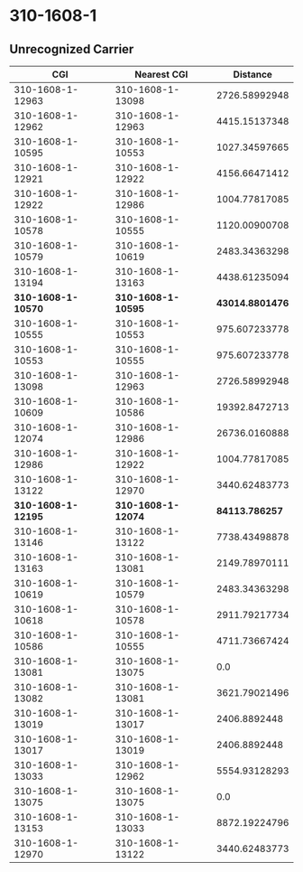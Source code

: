 # 310-1608-1
## Unrecognized Carrier


| CGI | Nearest CGI | Distance |
|-----|-------------|----------|
| 310-1608-1-12963 | 310-1608-1-13098 | 2726.58992948 |
| 310-1608-1-12962 | 310-1608-1-12963 | 4415.15137348 |
| 310-1608-1-10595 | 310-1608-1-10553 | 1027.34597665 |
| 310-1608-1-12921 | 310-1608-1-12922 | 4156.66471412 |
| 310-1608-1-12922 | 310-1608-1-12986 | 1004.77817085 |
| 310-1608-1-10578 | 310-1608-1-10555 | 1120.00900708 |
| 310-1608-1-10579 | 310-1608-1-10619 | 2483.34363298 |
| 310-1608-1-13194 | 310-1608-1-13163 | 4438.61235094 |
| **310-1608-1-10570** | **310-1608-1-10595** | **43014.8801476** |
| 310-1608-1-10555 | 310-1608-1-10553 | 975.607233778 |
| 310-1608-1-10553 | 310-1608-1-10555 | 975.607233778 |
| 310-1608-1-13098 | 310-1608-1-12963 | 2726.58992948 |
| 310-1608-1-10609 | 310-1608-1-10586 | 19392.8472713 |
| 310-1608-1-12074 | 310-1608-1-12986 | 26736.0160888 |
| 310-1608-1-12986 | 310-1608-1-12922 | 1004.77817085 |
| 310-1608-1-13122 | 310-1608-1-12970 | 3440.62483773 |
| **310-1608-1-12195** | **310-1608-1-12074** | **84113.786257** |
| 310-1608-1-13146 | 310-1608-1-13122 | 7738.43498878 |
| 310-1608-1-13163 | 310-1608-1-13081 | 2149.78970111 |
| 310-1608-1-10619 | 310-1608-1-10579 | 2483.34363298 |
| 310-1608-1-10618 | 310-1608-1-10578 | 2911.79217734 |
| 310-1608-1-10586 | 310-1608-1-10555 | 4711.73667424 |
| 310-1608-1-13081 | 310-1608-1-13075 | 0.0 |
| 310-1608-1-13082 | 310-1608-1-13081 | 3621.79021496 |
| 310-1608-1-13019 | 310-1608-1-13017 | 2406.8892448 |
| 310-1608-1-13017 | 310-1608-1-13019 | 2406.8892448 |
| 310-1608-1-13033 | 310-1608-1-12962 | 5554.93128293 |
| 310-1608-1-13075 | 310-1608-1-13075 | 0.0 |
| 310-1608-1-13153 | 310-1608-1-13033 | 8872.19224796 |
| 310-1608-1-12970 | 310-1608-1-13122 | 3440.62483773 |

